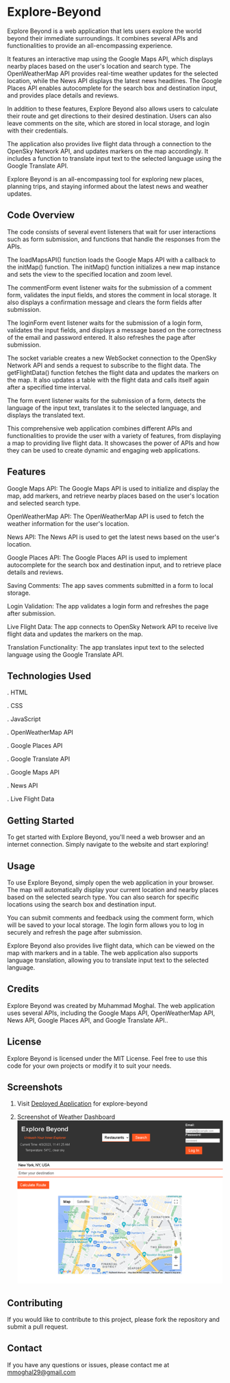 # Explore-Beyond

Explore Beyond is a web application that lets users explore the world beyond their immediate surroundings. It combines several APIs and functionalities to provide an all-encompassing experience.

It features an interactive map using the Google Maps API, which displays nearby places based on the user's location and search type. The OpenWeatherMap API provides real-time weather updates for the selected location, while the News API displays the latest news headlines. The Google Places API enables autocomplete for the search box and destination input, and provides place details and reviews.

In addition to these features, Explore Beyond also allows users to calculate their route and get directions to their desired destination. Users can also leave comments on the site, which are stored in local storage, and login with their credentials.

The application also provides live flight data through a connection to the OpenSky Network API, and updates markers on the map accordingly. It includes a function to translate input text to the selected language using the Google Translate API.

Explore Beyond is an all-encompassing tool for exploring new places, planning trips, and staying informed about the latest news and weather updates.

## Code Overview

The code consists of several event listeners that wait for user interactions such as form submission, and functions that handle the responses from the APIs.

The loadMapsAPI() function loads the Google Maps API with a callback to the initMap() function. The initMap() function initializes a new map instance and sets the view to the specified location and zoom level.

The commentForm event listener waits for the submission of a comment form, validates the input fields, and stores the comment in local storage. It also displays a confirmation message and clears the form fields after submission.

The loginForm event listener waits for the submission of a login form, validates the input fields, and displays a message based on the correctness of the email and password entered. It also refreshes the page after submission.

The socket variable creates a new WebSocket connection to the OpenSky Network API and sends a request to subscribe to the flight data. The getFlightData() function fetches the flight data and updates the markers on the map. It also updates a table with the flight data and calls itself again after a specified time interval.

The form event listener waits for the submission of a form, detects the language of the input text, translates it to the selected language, and displays the translated text.

This comprehensive web application combines different APIs and functionalities to provide the user with a variety of features, from displaying a map to providing live flight data. It showcases the power of APIs and how they can be used to create dynamic and engaging web applications.

## Features

Google Maps API: The Google Maps API is used to initialize and display the map, add markers, and retrieve nearby places based on the user's location and selected search type.

OpenWeatherMap API: The OpenWeatherMap API is used to fetch the weather information for the user's location.

News API: The News API is used to get the latest news based on the user's location.

Google Places API: The Google Places API is used to implement autocomplete for the search box and destination input, and to retrieve place details and reviews.

Saving Comments: The app saves comments submitted in a form to local storage.

Login Validation: The app validates a login form and refreshes the page after submission.

Live Flight Data: The app connects to OpenSky Network API to receive live flight data and updates the markers on the map.

Translation Functionality: The app translates input text to the selected language using the Google Translate API.

## Technologies Used

.   HTML

.   CSS

.   JavaScript

.   OpenWeatherMap API

.   Google Places API

.   Google Translate API

.   Google Maps API

.   News API

.   Live Flight Data


## Getting Started

To get started with Explore Beyond, you'll need a web browser and an internet connection. Simply navigate to the website and start exploring!

## Usage

To use Explore Beyond, simply open the web application in your browser. The map will automatically display your current location and nearby places based on the selected search type. You can also search for specific locations using the search box and destination input.

You can submit comments and feedback using the comment form, which will be saved to your local storage. The login form allows you to log in securely and refresh the page after submission.

Explore Beyond also provides live flight data, which can be viewed on the map with markers and in a table. The web application also supports language translation, allowing you to translate input text to the selected language.

## Credits

Explore Beyond was created by Muhammad Moghal. The web application uses several APIs, including the Google Maps API, OpenWeatherMap API, News API, Google Places API, and Google Translate API..

## License

Explore Beyond is licensed under the MIT License. Feel free to use this code for your own projects or modify it to suit your needs.

## Screenshots

1.  Visit [Deployed Application](https://mmoghal.github.io/explore-beyond/) for explore-beyond

2.  Screenshot of Weather Dashboard ![alt Image of the application](https://github.com/mmoghal/explore-beyond/blob/main/assets/images/explore.png)

## Contributing

If you would like to contribute to this project, please fork the repository and submit a pull request.

## Contact

If you have any questions or issues, please contact me at mmoghal29@gmail.com
